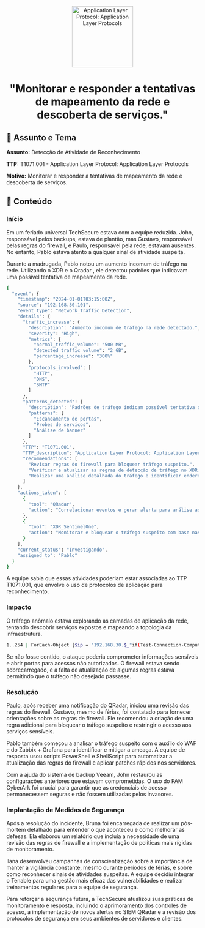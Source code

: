 <p align="center">
  <a href="SUA_URL_DE_IMAGEM">
    <img src="./images/guia.png" alt="Application Layer Protocol: Application Layer Protocols" width="160" height="160">
  </a>
  <h1 align="center">"Monitorar e responder a tentativas de mapeamento da rede e descoberta de serviços."</h1>
</p>

## :dart: Assunto e Tema

**Assunto:** Detecção de Atividade de Reconhecimento

**TTP:** T1071.001 - Application Layer Protocol: Application Layer Protocols

**Motivo:** Monitorar e responder a tentativas de mapeamento da rede e descoberta de serviços.

## :dart: Conteúdo

### Início

Em um feriado universal TechSecure estava com a equipe reduzida. John, responsável pelos backups, estava de plantão, mas Gustavo, responsável pelas regras do firewall, e Paulo, responsável pela rede, estavam ausentes. No entanto, Pablo estava atento a qualquer sinal de atividade suspeita.

Durante a madrugada, Pablo notou um aumento incomum de tráfego na rede. Utilizando o XDR e o Qradar , ele detectou padrões que indicavam uma possível tentativa de mapeamento da rede. 
```bash
{
  "event": {
    "timestamp": "2024-01-01T03:15:00Z",
    "source": "192.168.30.101",
    "event_type": "Network_Traffic_Detection",
    "details": {
      "traffic_increase": {
        "description": "Aumento incomum de tráfego na rede detectado.",
        "severity": "High",
        "metrics": {
          "normal_traffic_volume": "500 MB",
          "detected_traffic_volume": "2 GB",
          "percentage_increase": "300%"
        },
        "protocols_involved": [
          "HTTP",
          "DNS",
          "SMTP"
        ]
      },
      "patterns_detected": {
        "description": "Padrões de tráfego indicam possível tentativa de mapeamento da rede.",
        "patterns": [
          "Escaneamento de portas",
          "Probes de serviços",
          "Análise de banner"
        ]
      },
      "TTP": "T1071.001",
      "TTP_description": "Application Layer Protocol: Application Layer Protocols",
      "recommendations": [
        "Revisar regras do firewall para bloquear tráfego suspeito.",
        "Verificar e atualizar as regras de detecção de tráfego no XDR.",
        "Realizar uma análise detalhada do tráfego e identificar endereços IP e serviços envolvidos."
      ]
    },
    "actions_taken": [
      {
        "tool": "QRadar",
        "action": "Correlacionar eventos e gerar alerta para análise adicional."
      },
      {
        "tool": "XDR_SentinelOne",
        "action": "Monitorar e bloquear o tráfego suspeito com base nas regras de segurança."
      }
    ],
    "current_status": "Investigando",
    "assigned_to": "Pablo"
  }
}

```


A equipe sabia que essas atividades poderiam estar associadas ao TTP T1071.001, que envolve o uso de protocolos de aplicação para reconhecimento.

### Impacto

O tráfego anômalo estava explorando as camadas de aplicação da rede, tentando descobrir serviços expostos e mapeando a topologia da infraestrutura. 
```bash
1..254 | ForEach-Object {$ip = "192.168.30.$_"if(Test-Connection-ComputerName $ip -Count 1 -Quiet) {Write-Host "[>] $ip"nmap -sS -sV -O $ip -oN "scan_results.txt"}}

```
Se não fosse contido, o ataque poderia comprometer informações sensíveis e abrir portas para acessos não autorizados. O firewall estava sendo sobrecarregado, e a falta de atualização de algumas regras estava permitindo que o tráfego não desejado passasse.

### Resolução

Paulo, após receber uma notificação do QRadar, iniciou uma revisão das regras do firewall. Gustavo, mesmo de férias, foi contatado para fornecer orientações sobre as regras de firewall. Ele recomendou a criação de uma regra adicional para bloquear o tráfego suspeito e restringir o acesso aos serviços sensíveis.

Pablo também começou a analisar o tráfego suspeito com o auxílio do WAF e do Zabbix + Grafana para identificar e mitigar a ameaça. A equipe de resposta usou scripts PowerShell e ShellScript para automatizar a atualização das regras do firewall e aplicar patches rápidos nos servidores.

Com a ajuda do sistema de backup Veeam, John restaurou as configurações anteriores que estavam comprometidas. O uso do PAM CyberArk foi crucial para garantir que as credenciais de acesso permanecessem seguras e não fossem utilizadas pelos invasores.

### Implantação de Medidas de Segurança

Após a resolução do incidente, Bruna foi encarregada de realizar um pós-mortem detalhado para entender o que aconteceu e como melhorar as defesas. Ela elaborou um relatório que incluía a necessidade de uma revisão das regras de firewall e a implementação de políticas mais rígidas de monitoramento.

Ilana desenvolveu campanhas de conscientização sobre a importância de manter a vigilância constante, mesmo durante períodos de férias, e sobre como reconhecer sinais de atividades suspeitas. A equipe decidiu integrar o Tenable para uma gestão mais eficaz das vulnerabilidades e realizar treinamentos regulares para a equipe de segurança.

Para reforçar a segurança futura, a TechSecure atualizou suas práticas de monitoramento e resposta, incluindo o aprimoramento dos controles de acesso, a implementação de novos alertas no SIEM QRadar e a revisão dos protocolos de segurança em seus ambientes de servidores e clientes.
